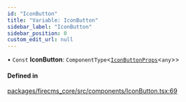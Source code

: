 ```yaml
---
id: "IconButton"
title: "Variable: IconButton"
sidebar_label: "IconButton"
sidebar_position: 0
custom_edit_url: null
---
```


• `Const` **IconButton**: `ComponentType`\<[`IconButtonProps`](../types/IconButtonProps.md)\<`any`\>\>

#### Defined in

[packages/firecms_core/src/components/IconButton.tsx:69](https://github.com/FireCMSco/firecms/blob/d45f3739/packages/firecms_core/src/components/IconButton.tsx#L69)
